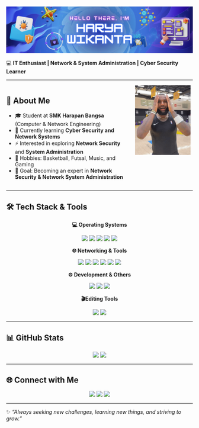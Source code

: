 
  ![Harya Wikanta Atmandashah Banowo](assets/Computer%20Class.png)

  💻 **IT Enthusiast | Network & System Administration | Cyber Security Learner**

  ---

<div style="display: flex; align-items: flex-start;">
  <div style="max-width: 65%;">
    <h2>🚀 About Me</h2>
    <ul>
      <li>🎓 Student at <strong>SMK Harapan Bangsa</strong> (Computer & Network Engineering)</li>
      <li>🌱 Currently learning <strong>Cyber Security and Network Systems</strong></li>
      <li>⚡ Interested in exploring <strong>Network Security</strong> and <strong>System Administration</strong></li>
      <li>🏀 Hobbies: Basketball, Futsal, Music, and Gaming</li>
      <li>🔭 Goal: Becoming an expert in <strong>Network Security & Network System Administration</strong></li>
    </ul>
  </div>
  <div style="margin-left: 20px;">
    <img src="assets/Lebron James Wow GIF by NBA.gif" width="150" />
  </div>
</div>


  ---

  ## 🛠️ Tech Stack & Tools

  <p align="center">
    <b>💻 Operating Systems</b><br>
  </p>

  <p align="center">
    <img src="https://img.shields.io/badge/Linux-FCC624?style=for-the-badge&logo=linux&logoColor=black"/>
    <img src="https://img.shields.io/badge/Kali_Linux-557C94?style=for-the-badge&logo=kali-linux&logoColor=white"/>
    <img src="https://img.shields.io/badge/Debian-A81D33?style=for-the-badge&logo=debian&logoColor=white"/>
    <img src="https://img.shields.io/badge/Red_Hat-EE0000?style=for-the-badge&logo=redhat&logoColor=white"/>
    <img src="https://img.shields.io/badge/Ubuntu-E95420?style=for-the-badge&logo=ubuntu&logoColor=white"/>
  </p>

  <p align="center">
    <b>🌐 Networking & Tools</b><br>
  </p>

  <p align="center">
    <img src="https://img.shields.io/badge/Cisco-1BA0D7?style=for-the-badge&logo=cisco&logoColor=white"/>
    <img src="https://img.shields.io/badge/Wireshark-1679A7?style=for-the-badge&logo=wireshark&logoColor=white"/>
    <img src="https://img.shields.io/badge/Putty-009900?style=for-the-badge&logo=windows-terminal&logoColor=white"/>
    <img src="https://img.shields.io/badge/VMware-607078?style=for-the-badge&logo=vmware&logoColor=white"/>
    <img src="https://img.shields.io/badge/VirtualBox-183A61?style=for-the-badge&logo=virtualbox&logoColor=white"/>
    <img src="https://img.shields.io/badge/MikroTik-293239?style=for-the-badge&logo=mikrotik&logoColor=white"/>
  </p>

  <p align="center">
    <b>⚙️ Development & Others</b><br>
  </p>



  <p align="center">
    <img src="https://img.shields.io/badge/VS%20Code-007ACC?style=for-the-badge&logo=visualstudiocode&logoColor=white"/>
    <img src="https://img.shields.io/badge/Git-F05032?style=for-the-badge&logo=git&logoColor=white"/>
    <img src="https://img.shields.io/badge/GitHub-181717?style=for-the-badge&logo=github&logoColor=white"/>
  </p>

  <p align="center">
    <b>🎬Editing Tools</b><br>
  </p>

  <p align="center">
  <img src=https://img.shields.io/badge/Adobe%20Premiere%20Pro-9999FF?style=for-the-badge&logo=Adobe%20Premiere%20Pro&logoColor=white/> 
  <img src="https://img.shields.io/badge/CapCut-000000?style=for-the-badge&logo=capcut&logoColor=white"/>

  ---

  ## 📊 GitHub Stats
  <p align="center">
    <img src="https://github-readme-stats.vercel.app/api?username=haryawikanta&show_icons=true&theme=tokyonight" height="150" />
    <img src="https://github-readme-streak-stats.herokuapp.com/?user=haryawikanta&theme=tokyonight" height="150" />
  </p>

  ---

  ## 🌐 Connect with Me
  <p align="center">
    <a href="https://www.linkedin.com/in/harya-wikanta-525183345/" target="_blank"><img src="https://skillicons.dev/icons?i=linkedin" /></a>
    <a href="https://instagram.com/agraymasbro" target="_blank"><img src="https://skillicons.dev/icons?i=instagram" /></a>
    <a href="mailto:haryawikanta0211@gmail.com"><img src="https://skillicons.dev/icons?i=gmail" /></a>
  </p>

  ---

  ✨ *“Always seeking new challenges, learning new things, and striving to grow.”*  
